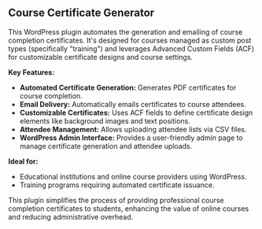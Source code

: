 ## Course Certificate Generator

This WordPress plugin automates the generation and emailing of course completion certificates. It's designed for courses managed as custom post types (specifically "training") and leverages Advanced Custom Fields (ACF) for customizable certificate designs and course settings.

**Key Features:**

- **Automated Certificate Generation:** Generates PDF certificates for course completion.
- **Email Delivery:** Automatically emails certificates to course attendees.
- **Customizable Certificates:** Uses ACF fields to define certificate design elements like background images and text positions.
- **Attendee Management:** Allows uploading attendee lists via CSV files.
- **WordPress Admin Interface:** Provides a user-friendly admin page to manage certificate generation and attendee uploads.

**Ideal for:**

- Educational institutions and online course providers using WordPress.
- Training programs requiring automated certificate issuance.

This plugin simplifies the process of providing professional course completion certificates to students, enhancing the value of online courses and reducing administrative overhead.